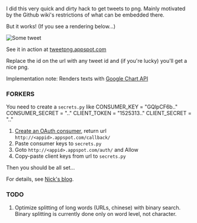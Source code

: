 I did this very quick and dirty hack to get tweets to png. Mainly motivated
by the Github wiki's restrictions of what can be embedded there.

But it works! (If you see a rendering below...)

![Some tweet](http://tweetpng.appspot.com/23019320509-500.png)

See it in action at [tweetpng.appspot.com](http://tweetpng.appspot.com/)

Replace the id on the url with any tweet id and (if you're lucky) you'll get
a nice png.

Implementation note: Renders texts with [Google Chart API](http://code.google.com/apis/chart/docs/gallery/dynamic_icons.html#outlined_text)

### FORKERS

You need to create a `secrets.py` like
    CONSUMER_KEY = "GQlpCF6b.."
    CONSUMER_SECRET = ".."
    CLIENT_TOKEN = "1525313.."
    CLIENT_SECRET = ".."

1. [Create an OAuth consumer](http://twitter.com/oauth_clients), return url `http://<appid>.appspot.com/callback/`
1. Paste consumer keys to `secrets.py`
1. Goto `http://<appid>.appspot.com/auth/` and Allow
1. Copy-paste client keys from url to `secrets.py`

Then you should be all set...

For details, see [Nick's blog](http://blog.notdot.net/2010/02/Writing-a-twitter-service-on-App-Engine).

### TODO

1. Optimize splitting of long words (URLs, chinese) with binary search. Binary splitting is currently done only on word level, not character.
